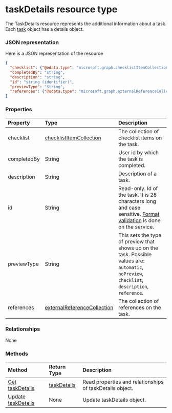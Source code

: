 # taskDetails resource type

The TaskDetails resource represents the additional information about a task. Each [task](task.md) object has a details object.

### JSON representation

Here is a JSON representation of the resource

<!-- {
  "blockType": "resource",
  "optionalProperties": [

  ],
  "@odata.type": "microsoft.graph.taskdetails"
}-->

```json
{
  "checklist": {"@odata.type": "microsoft.graph.checklistItemCollection"},
  "completedBy": "string",
  "description": "string",
  "id": "string (identifier)",
  "previewType": "String",
  "references": {"@odata.type": "microsoft.graph.externalReferenceCollection"}
}

```
### Properties
| Property	   | Type	|Description|
|:---------------|:--------|:----------|
|checklist|[checklistItemCollection](checklistitemcollection.md)| The collection of checklist items on the task.|
|completedBy|String| User id by which the task is completed. |
|description|String| Description of a task. |
|id|String| Read-only. Id of the task. It is 28 characters long and case sensitive. [Format validation](tasks_identifiers_disclaimer) is done on the service.|
|previewType|String| This sets the type of preview that shows up on the task. Possible values are: `automatic`, `noPreview`, `checklist`, `description`, `reference`.|
|references|[externalReferenceCollection](externalreferencecollection.md)| The collection of references on the task. |

### Relationships
None


### Methods

| Method		   | Return Type	|Description|
|:---------------|:--------|:----------|
|[Get taskDetails](../api/taskdetails_get.md) | [taskDetails](taskdetails.md) |Read properties and relationships of taskDetails object.|
|[Update taskDetails](../api/taskdetails_update.md) | None|Update taskDetails object. |

<!-- uuid: 8fcb5dbc-d5aa-4681-8e31-b001d5168d79
2015-10-25 14:57:30 UTC -->
<!-- {
  "type": "#page.annotation",
  "description": "taskDetails resource",
  "keywords": "",
  "section": "documentation",
  "tocPath": ""
}-->